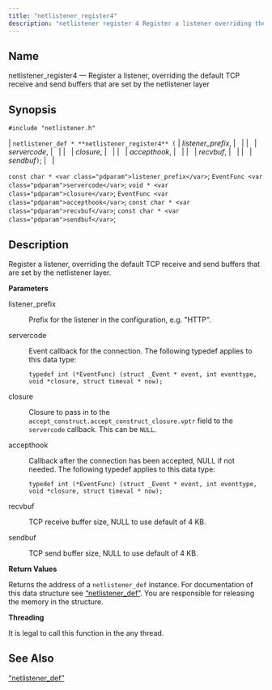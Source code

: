 ```yaml
---
title: "netlistener_register4"
description: "netlistener register 4 Register a listener overriding the default TCP receive and send buffers that are set by the netlistener layer netlistener def netlistener register 4 listener prefix servercode closure accepthook recvbuf sendbuf const char listener prefix Event Func servercode void closure Event Func accepthook const char recvbuf const char..."
---
```


<a name="apis.netlistener_register4"></a> 
## Name

netlistener_register4 — Register a listener, overriding the default TCP receive and send buffers that are set by the netlistener layer

## Synopsis

`#include "netlistener.h"`

| `netlistener_def * **netlistener_register4** (` | <var class="pdparam">listener_prefix</var>, |   |
|   | <var class="pdparam">servercode</var>, |   |
|   | <var class="pdparam">closure</var>, |   |
|   | <var class="pdparam">accepthook</var>, |   |
|   | <var class="pdparam">recvbuf</var>, |   |
|   | <var class="pdparam">sendbuf</var>`)`; |   |

`const char * <var class="pdparam">listener_prefix</var>`;
`EventFunc <var class="pdparam">servercode</var>`;
`void * <var class="pdparam">closure</var>`;
`EventFunc <var class="pdparam">accepthook</var>`;
`const char * <var class="pdparam">recvbuf</var>`;
`const char * <var class="pdparam">sendbuf</var>`;<a name="idp58158256"></a> 
## Description

Register a listener, overriding the default TCP receive and send buffers that are set by the netlistener layer.

**<a name="idp58159552"></a> Parameters**

<dl class="variablelist">

<dt>listener_prefix</dt>

<dd>

Prefix for the listener in the configuration, e.g. "HTTP".

</dd>

<dt>servercode</dt>

<dd>

Event callback for the connection. The following typedef applies to this data type:

`typedef int (*EventFunc) (struct _Event * event, int eventtype, void *closure, struct timeval * now);`

</dd>

<dt>closure</dt>

<dd>

Closure to pass in to the `accept_construct.accept_construct_closure.vptr` field to the `servercode` callback. This can be `NULL`.

</dd>

<dt>accepthook</dt>

<dd>

Callback after the connection has been accepted, NULL if not needed. The following typedef applies to this data type:

`typedef int (*EventFunc) (struct _Event * event, int eventtype, void *closure, struct timeval * now);`

</dd>

<dt>recvbuf</dt>

<dd>

TCP receive buffer size, NULL to use default of 4 KB.

</dd>

<dt>sendbuf</dt>

<dd>

TCP send buffer size, NULL to use default of 4 KB.

</dd>

</dl>

**<a name="idp58175152"></a> Return Values**

Returns the address of a `netlistener_def` instance. For documentation of this data structure see [“netlistener_def”](/momentum/3/3-api/structs-netlistener-def). You are responsible for releasing the memory in the structure.

**<a name="idp58177184"></a> Threading**

It is legal to call this function in the any thread.

<a name="idp58178288"></a> 
## See Also

[“netlistener_def”](/momentum/3/3-api/structs-netlistener-def)